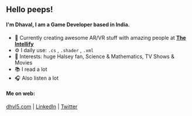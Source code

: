 ## Hello peeps!

#### I'm Dhaval, I am a Game Developer based in India.

 - :office: Currently creating awesome AR/VR stuff with amazing people at [**The Intellify**](https://theintellify.com/)
 - ⚙️ I daily use: `.cs` , `.shader` , `.xml`
 - :green_heart: Interests: huge Halsey fan, Science & Mathematics, TV Shows & Movies
 - :books: I read a lot
 - :headphones: Also listen a lot
 
#### Me on web:
 [dhvl5.com](https://www.dhvl5.com/) | [LinkedIn](https://www.linkedin.com/in/dhvl5/) | [Twitter](https://twitter.com/dhvl05)

<!--
**dhvl5/dhvl5** is a ✨ _special_ ✨ :earth_asia: repository because its `README.md` (this file) appears on your GitHub profile.

Here are some ideas to get you started:

- 🔭 I’m currently working on ...
- 🌱 I’m currently learning ...
- 👯 I’m looking to collaborate on ...
- 🤔 I’m looking for help with ...
- 💬 Ask me about ...
- 📫 How to reach me: ...
- 😄 Pronouns: ...
- ⚡ Fun fact: ...
-->
